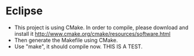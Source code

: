 Eclipse
=======
- This project is using CMake. In order to compile, please download and install it http://www.cmake.org/cmake/resources/software.html
- Then generate the Makefile using CMake.
- Use "make", it should compile now.
THIS IS A TEST.
